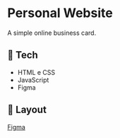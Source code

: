 # Personal Website

A simple online business card.

## 🚀 Tech

- HTML e CSS
- JavaScript
- Figma

## 🔖 Layout

[Figma](<https://www.figma.com/file/wD8fvEZyH4CKz4VzYqTbzU/DevLinks-(Community)?node-id=1%3A113&t=smtsQX1T1BFrnmcX-1>)
